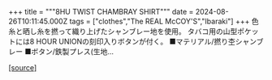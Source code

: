 +++
title = """8HU TWIST CHAMBRAY SHIRT"""
date = 2024-08-26T10:11:45.000Z
tags = ["clothes","The REAL McCOY'S","Ibaraki"]
+++
色糸と晒し糸を撚って織り上げたシャンブレー地を使用。 タバコ用の山型ポケットには8 HOUR UNIONの刻印入りボタンが付く。 ■マテリアル/撚り杢シャンブレー ■ボタン/鉄製プレス(生地...

[[source]](https://the-realmccoys.ocnk.net/product/425)
